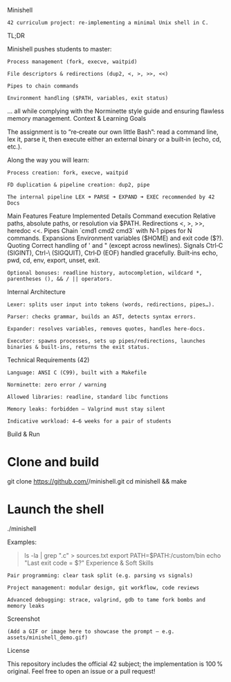 Minishell

    42 curriculum project: re‑implementing a minimal Unix shell in C.

TL;DR

Minishell pushes students to master:

    Process management (fork, execve, waitpid)

    File descriptors & redirections (dup2, <, >, >>, <<)

    Pipes to chain commands

    Environment handling ($PATH, variables, exit status)

… all while complying with the Norminette style guide and ensuring flawless memory management.
Context & Learning Goals

The assignment is to “re‑create our own little Bash”:
read a command line, lex it, parse it, then execute either an external binary or a built‑in (echo, cd, etc.).

Along the way you will learn:

    Process creation: fork, execve, waitpid

    FD duplication & pipeline creation: dup2, pipe

    The internal pipeline LEX ➜ PARSE ➜ EXPAND ➜ EXEC recommended by 42 Docs

Main Features
Feature	Implemented Details
Command execution	Relative paths, absolute paths, or resolution via $PATH.
Redirections	<, >, >>, heredoc <<.
Pipes	Chain `cmd1	cmd2	cmd3` with N‑1 pipes for N commands.
Expansions	Environment variables ($HOME) and exit code ($?).
Quoting	Correct handling of ' and " (except across newlines).
Signals	Ctrl‑C (SIGINT), Ctrl-\ (SIGQUIT), Ctrl‑D (EOF) handled gracefully.
Built‑ins	echo, pwd, cd, env, export, unset, exit.

    Optional bonuses: readline history, autocompletion, wildcard *, parentheses (), && / || operators.

Internal Architecture

    Lexer: splits user input into tokens (words, redirections, pipes…).

    Parser: checks grammar, builds an AST, detects syntax errors.

    Expander: resolves variables, removes quotes, handles here‑docs.

    Executor: spawns processes, sets up pipes/redirections, launches binaries & built‑ins, returns the exit status.

Technical Requirements (42)

    Language: ANSI C (C99), built with a Makefile

    Norminette: zero error / warning

    Allowed libraries: readline, standard libc functions

    Memory leaks: forbidden — Valgrind must stay silent

    Indicative workload: 4–6 weeks for a pair of students

Build & Run
# Clone and build
git clone https://github.com/<user>/minishell.git
cd minishell && make

# Launch the shell
./minishell

Examples:
> ls -la | grep ".c" > sources.txt
> export PATH=$PATH:/custom/bin
> echo "Last exit code = $?"
Experience & Soft Skills

    Pair programming: clear task split (e.g. parsing vs signals)

    Project management: modular design, git workflow, code reviews

    Advanced debugging: strace, valgrind, gdb to tame fork bombs and memory leaks

Screenshot

    (Add a GIF or image here to showcase the prompt — e.g. assets/minishell_demo.gif)

License

This repository includes the official 42 subject; the implementation is 100 % original.
Feel free to open an issue or a pull request!


